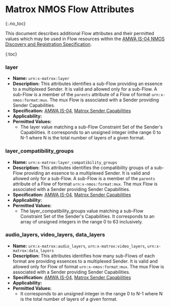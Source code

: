 # Matrox NMOS Flow Attributes
{:.no_toc}

This document describes additional Flow attributes and their permitted values which may be used in Flow resources within the [AMWA IS-04 NMOS Discovery and Registration Specification](https://specs.amwa.tv/is-04).

{:toc}

### layer
- **Name:** `urn:x-matrox:layer`
- **Description:** This attributes identifies a sub-Flow providing an essence to a multiplexed Sender. It is valid and allowed only for a sub-Flow. A sub-Flow is a member of the `parents` attribute of a Flow of format `urn:x-nmos:format:mux`. The mux Flow is associated with a Sender providing Sender Capabilities.
- **Specification:** [AMWA IS-04](https://specs.amwa.tv/IS-04/v1.3), [Matrox Sender Capabilities](https://github.com/alabou/NMOS-MatroxOnly/blob/main/SenderCapabilities.md)
- **Applicability:** 
- **Permitted Values:**
  - The layer value matching a sub-Flow Constraint Set of the Sender's Capabilities. It corresponds to an unsigned integer inthe range 0 to N-1 where N is the total number of layers of a given format.

### layer_compatibility_groups
- **Name:** `urn:x-matrox:layer_compatibility_groups`
- **Description:** This attributes identifies the compatibility groups of a sub-Flow providing an essence to a multiplexed Sender. It is valid and allowed only for a sub-Flow. A sub-Flow is a member of the `parents` attribute of a Flow of format `urn:x-nmos:format:mux`. The mux Flow is associated with a Sender providing Sender Capabilities.
- **Specification:** [AMWA IS-04](https://specs.amwa.tv/IS-04/v1.3), [Matrox Sender Capabilities](https://github.com/alabou/NMOS-MatroxOnly/blob/main/SenderCapabilities.md)
- **Applicability:** 
- **Permitted Values:**
  - The layer_compatibility_groups value matching a sub-Flow Constraint Set of the Sender's Capabilities. It corresponds to an array of unsigned integers in the range 0 to 63 inclusively.

### audio_layers, video_layers, data_layers
- **Name:** `urn:x-matrox:audio_layers`, `urn:x-matrox:video_layers`, `urn:x-matrox:data_layers`
- **Description:** This attributes identifies how many sub-Flows of each format are providing essences to a multiplexed Sender. It is valid and allowed only for Flow of format `urn:x-nmos:format:mux`. The mux Flow is associated with a Sender providing Sender Capabilities.
- **Specification:** [AMWA IS-04](https://specs.amwa.tv/IS-04/v1.3), [Matrox Sender Capabilities](https://github.com/alabou/NMOS-MatroxOnly/blob/main/SenderCapabilities.md)
- **Applicability:** 
- **Permitted Values:**
  - It corresponds to an unsigned integer in the range 0 to N-1 where N is the total number of layers of a given format.

